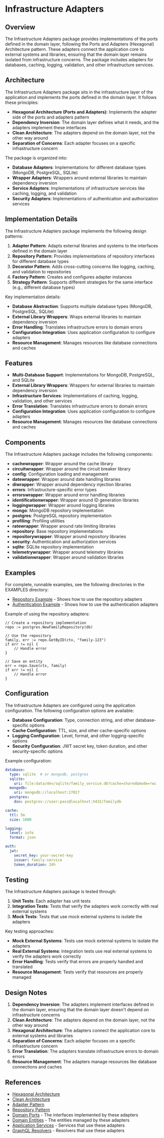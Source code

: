 # Infrastructure Adapters

## Overview

The Infrastructure Adapters package provides implementations of the ports defined in the domain layer, following the Ports and Adapters (Hexagonal) Architecture pattern. These adapters connect the application core to external systems and libraries, ensuring that the domain layer remains isolated from infrastructure concerns. The package includes adapters for databases, caching, logging, validation, and other infrastructure services.

## Architecture

The Infrastructure Adapters package sits in the infrastructure layer of the application and implements the ports defined in the domain layer. It follows these principles:

- **Hexagonal Architecture (Ports and Adapters)**: Implements the adapter side of the ports and adapters pattern
- **Dependency Inversion**: The domain layer defines what it needs, and the adapters implement these interfaces
- **Clean Architecture**: The adapters depend on the domain layer, not the other way around
- **Separation of Concerns**: Each adapter focuses on a specific infrastructure concern

The package is organized into:

- **Database Adapters**: Implementations for different database types (MongoDB, PostgreSQL, SQLite)
- **Wrapper Adapters**: Wrappers around external libraries to maintain dependency inversion
- **Service Adapters**: Implementations of infrastructure services like caching, logging, and validation
- **Security Adapters**: Implementations of authentication and authorization services

## Implementation Details

The Infrastructure Adapters package implements the following design patterns:

1. **Adapter Pattern**: Adapts external libraries and systems to the interfaces defined in the domain layer
2. **Repository Pattern**: Provides implementations of repository interfaces for different database types
3. **Decorator Pattern**: Adds cross-cutting concerns like logging, caching, and validation to repositories
4. **Factory Pattern**: Creates and configures adapter instances
5. **Strategy Pattern**: Supports different strategies for the same interface (e.g., different database types)

Key implementation details:

- **Database Abstraction**: Supports multiple database types (MongoDB, PostgreSQL, SQLite)
- **External Library Wrappers**: Wraps external libraries to maintain dependency inversion
- **Error Handling**: Translates infrastructure errors to domain errors
- **Configuration Integration**: Uses application configuration to configure adapters
- **Resource Management**: Manages resources like database connections and caches

## Features

- **Multi-Database Support**: Implementations for MongoDB, PostgreSQL, and SQLite
- **External Library Wrappers**: Wrappers for external libraries to maintain dependency inversion
- **Infrastructure Services**: Implementations of caching, logging, validation, and other services
- **Error Translation**: Translates infrastructure errors to domain errors
- **Configuration Integration**: Uses application configuration to configure adapters
- **Resource Management**: Manages resources like database connections and caches

## Components

The Infrastructure Adapters package includes the following components:

- **cachewrapper**: Wrapper around the cache library
- **circuitwrapper**: Wrapper around the circuit breaker library
- **config**: Configuration loading and management
- **datewrapper**: Wrapper around date handling libraries
- **diwrapper**: Wrapper around dependency injection libraries
- **errors**: Infrastructure-specific error types
- **errorswrapper**: Wrapper around error handling libraries
- **identificationwrapper**: Wrapper around ID generation libraries
- **loggingwrapper**: Wrapper around logging libraries
- **mongo**: MongoDB repository implementation
- **postgres**: PostgreSQL repository implementation
- **profiling**: Profiling utilities
- **ratewrapper**: Wrapper around rate limiting libraries
- **repository**: Base repository implementations
- **repositorywrapper**: Wrapper around repository libraries
- **security**: Authentication and authorization services
- **sqlite**: SQLite repository implementation
- **telemetrywrapper**: Wrapper around telemetry libraries
- **validationwrapper**: Wrapper around validation libraries

## Examples

For complete, runnable examples, see the following directories in the EXAMPLES directory:

- [Repository Example](../../EXAMPLES/repository/README.md) - Shows how to use the repository adapters
- [Authentication Example](../../EXAMPLES/auth_directive/README.md) - Shows how to use the authentication adapters

Example of using the repository adapters:

```
// Create a repository implementation
repo := postgres.NewFamilyRepository(db)

// Use the repository
family, err := repo.GetByID(ctx, "family-123")
if err != nil {
    // Handle error
}

// Save an entity
err = repo.Save(ctx, family)
if err != nil {
    // Handle error
}
```

## Configuration

The Infrastructure Adapters are configured using the application configuration. The following configuration options are available:

- **Database Configuration**: Type, connection string, and other database-specific options
- **Cache Configuration**: TTL, size, and other cache-specific options
- **Logging Configuration**: Level, format, and other logging-specific options
- **Security Configuration**: JWT secret key, token duration, and other security-specific options

Example configuration:

```yaml
database:
  type: sqlite  # or mongodb, postgres
  sqlite:
    uri: file:data/dev/sqlite/family_service.db?cache=shared&mode=rwc
  mongodb:
    uri: mongodb://localhost:27017
  postgres:
    dsn: postgres://user:pass@localhost:5432/familydb

cache:
  ttl: 5m
  size: 1000

logging:
  level: info
  format: json

auth:
  jwt:
    secret_key: your-secret-key
    issuer: family-service
    token_duration: 24h
```

## Testing

The Infrastructure Adapters package is tested through:

1. **Unit Tests**: Each adapter has unit tests
2. **Integration Tests**: Tests that verify the adapters work correctly with real external systems
3. **Mock Tests**: Tests that use mock external systems to isolate the adapters

Key testing approaches:

- **Mock External Systems**: Tests use mock external systems to isolate the adapters
- **Real External Systems**: Integration tests use real external systems to verify the adapters work correctly
- **Error Handling**: Tests verify that errors are properly handled and translated
- **Resource Management**: Tests verify that resources are properly managed

## Design Notes

1. **Dependency Inversion**: The adapters implement interfaces defined in the domain layer, ensuring that the domain layer doesn't depend on infrastructure concerns
2. **Clean Architecture**: The adapters depend on the domain layer, not the other way around
3. **Hexagonal Architecture**: The adapters connect the application core to external systems and libraries
4. **Separation of Concerns**: Each adapter focuses on a specific infrastructure concern
5. **Error Translation**: The adapters translate infrastructure errors to domain errors
6. **Resource Management**: The adapters manage resources like database connections and caches

## References

- [Hexagonal Architecture](https://alistair.cockburn.us/hexagonal-architecture/)
- [Clean Architecture](https://blog.cleancoder.com/uncle-bob/2012/08/13/the-clean-architecture.html)
- [Adapter Pattern](https://en.wikipedia.org/wiki/Adapter_pattern)
- [Repository Pattern](https://martinfowler.com/eaaCatalog/repository.html)
- [Domain Ports](../../core/domain/ports/README.md) - The interfaces implemented by these adapters
- [Domain Entities](../../core/domain/entity/README.md) - The entities managed by these adapters
- [Application Services](../../core/application/services/README.md) - Services that use these adapters
- [GraphQL Resolvers](../../interface/adapters/graphql/resolver/README.md) - Resolvers that use these adapters